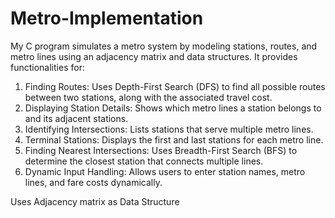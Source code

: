 # Metro-Implementation
My C program simulates a metro system by modeling stations, routes, and metro lines using an adjacency matrix and data structures. It provides functionalities for:

1. Finding Routes: Uses Depth-First Search (DFS) to find all possible routes between two stations, along with the associated travel cost.
2. Displaying Station Details: Shows which metro lines a station belongs to and its adjacent stations.
3. Identifying Intersections: Lists stations that serve multiple metro lines.
4. Terminal Stations: Displays the first and last stations for each metro line.
5. Finding Nearest Intersections: Uses Breadth-First Search (BFS) to determine the closest station that connects multiple lines.
6. Dynamic Input Handling: Allows users to enter station names, metro lines, and fare costs dynamically.

Uses Adjacency matrix as Data Structure
